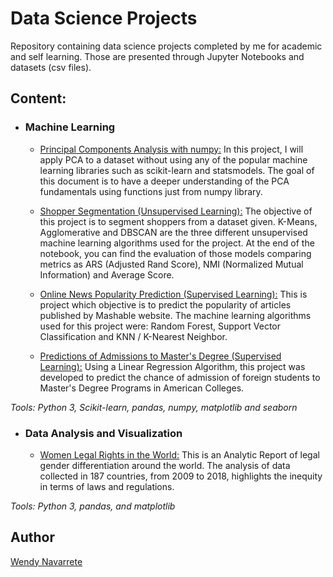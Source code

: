 # Data Science Projects

Repository containing data science projects completed by me for academic and self learning. Those are presented
through Jupyter Notebooks and datasets (csv files).


## Content:

- ### Machine Learning

  - [Principal Components Analysis with numpy:](https://github.com/mwpnava/Data-Science-Projects/tree/master/PCA_numpy) In this project, I will apply PCA to a dataset without using any of the popular machine learning libraries such as scikit-learn and statsmodels. The goal of this document is to have a deeper understanding of the PCA fundamentals using functions just from numpy library.

  - [Shopper Segmentation (Unsupervised Learning):](https://github.com/mwpnava/Data-Science-Projects/tree/master/ShopperSegments_prediction) The objective of this project is to segment shoppers from a dataset given. K-Means, Agglomerative and DBSCAN are the three different unsupervised machine learning algorithms used for the project. At the end of the notebook, you can find the evaluation of those models comparing metrics as ARS (Adjusted Rand Score), NMI (Normalized Mutual Information) and Average Score.

  - [Online News Popularity Prediction (Supervised Learning):](https://github.com/mwpnava/Data-Science-Projects/tree/master/Popularity_prediction) This is project which objective is to predict the popularity of articles published by Mashable website. The machine learning algorithms used for this project were: Random Forest, Support Vector Classification and KNN / K-Nearest Neighbor.

  - [Predictions of Admissions to Master's Degree (Supervised Learning):](https://github.com/mwpnava/Data-Science-Projects/tree/master/Graduate_admissions) Using a Linear Regression Algorithm, this project was developed to predict the chance of admission of foreign students to Master's Degree Programs in American Colleges.

*Tools: Python 3, Scikit-learn, pandas, numpy, matplotlib and seaborn*


- ### Data Analysis and Visualization

  - [Women Legal Rights in the World:](https://github.com/mwpnava/Data-Science-Projects/tree/master/Women_rigths) This is an Analytic Report of legal gender differentiation around the world. The analysis of data collected in 187 countries, from 2009 to 2018, highlights the inequity in terms of laws and regulations.

*Tools: Python 3, pandas, and matplotlib*



## Author

[Wendy Navarrete](http://wendynavarrete.com)
